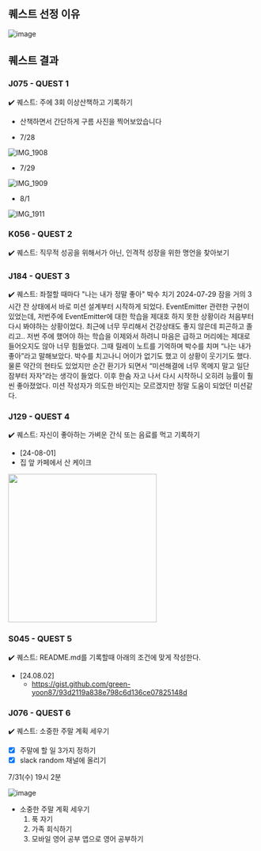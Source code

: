 ## 퀘스트 선정 이유
![image](https://github.com/user-attachments/assets/e1b02261-94e4-4738-ac71-11afb2b181e5)



## 퀘스트 결과

### J075 - QUEST 1  
✔️ 퀘스트: 주에 3회 이상산책하고 기록하기

- 산책하면서 간단하게 구름 사진을 찍어보았습니다

- 7/28
  
![IMG_1908](https://github.com/user-attachments/assets/037dfc1e-1e9c-4434-8e54-fa444f860665)

- 7/29

![IMG_1909](https://github.com/user-attachments/assets/a20b490a-2b52-43b9-bfa2-6d3935fb20d1)

- 8/1

![IMG_1911](https://github.com/user-attachments/assets/551ec732-159d-451e-81bb-fb5ba2bebabc)


### K056 - QUEST 2  
✔️ 퀘스트: 직무적 성공을 위해서가 아닌, 인격적 성장을 위한 명언을 찾아보기


### J184 - QUEST 3
✔️ 퀘스트: 좌절할 때마다 "나는 내가 정말 좋아" 박수 치기
2024-07-29
잠을 거의 3시간 잔 상태에서 바로 미션 설계부터 시작하게 되었다.
EventEmitter 관련한 구현이 있었는데, 저번주에 EventEmitter에 대한 학습을 제대호 하지 못한 상황이라 처음부터 다시 봐야하는 상황이었다.
최근에 너무 무리해서 건강상태도 좋지 않은데 피곤하고 졸리고.. 저번 주에 했어야 하는 학습을 이제와서 하려니 마음은 급하고 머리에는 제대로 들어오지도 않아 너무 힘들었다. 
그때 릴레이 노트를 기억하며 박수를 치며 “나는 내가 좋아”라고 말해보았다.
박수를 치고나니 어이가 없기도 했고 이 상황이 웃기기도 했다.
물론 약간의 현타도 있었지만 순간 환기가 되면서 “미션해결에 너무 목메지 말고 일단 잠부터 자자”라는 생각이 들었다.
이후 한숨 자고 나서 다시 시작하니 오히려 능률이 훨씬 좋아졌었다.
미션 작성자가 의도한 바인지는 모르겠지만 정말 도움이 되었던 미션같다.


### J129 - QUEST 4  
✔️ 퀘스트: 자신이 좋아하는 가벼운 간식 또는 음료를 먹고 기록하기
- [24-08-01]
- 집 앞 카페에서 산 케이크
<img src="https://github.com/user-attachments/assets/49b8e7a7-851c-4b75-96ae-c0f60fbd5f31" width="300" height="300"/>

### S045 - QUEST 5 
✔️ 퀘스트: README.md를 기록할때 아래의 조건에 맞게 작성한다.
- [24.08.02]
    - https://gist.github.com/green-yoon87/93d2119a838e798c6d136ce07825148d   

    
### J076 - QUEST 6
✔️ 퀘스트: 소중한 주말 계획 세우기

- [x] 주말에 할 일 3가지 정하기 
- [x] slack random 채널에 올리기

7/31(수) 19시 2분

![image](https://github.com/user-attachments/assets/5e7829af-5c2c-42b1-baa4-ceea4fd2cade)

-  소중한 주말 계획 세우기
    1. 푹 자기
    2. 가족 회식하기
    3. 모바일 영어 공부 앱으로 영어 공부하기

   
